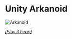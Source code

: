 # Unity Arkanoid

![Arkanoid](http://ajhager.com/images/arkanoid.png#1)

_[[Play it here!]](http://ajhager.com/arkanoid/)_
